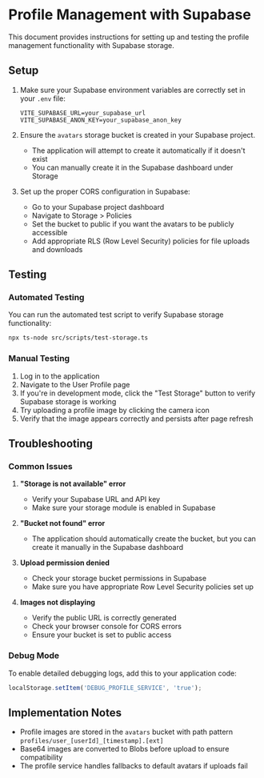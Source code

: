 # Profile Management with Supabase

This document provides instructions for setting up and testing the profile management functionality with Supabase storage.

## Setup

1. Make sure your Supabase environment variables are correctly set in your `.env` file:
   ```
   VITE_SUPABASE_URL=your_supabase_url
   VITE_SUPABASE_ANON_KEY=your_supabase_anon_key
   ```

2. Ensure the `avatars` storage bucket is created in your Supabase project.
   - The application will attempt to create it automatically if it doesn't exist
   - You can manually create it in the Supabase dashboard under Storage

3. Set up the proper CORS configuration in Supabase:
   - Go to your Supabase project dashboard
   - Navigate to Storage > Policies
   - Set the bucket to public if you want the avatars to be publicly accessible
   - Add appropriate RLS (Row Level Security) policies for file uploads and downloads

## Testing

### Automated Testing

You can run the automated test script to verify Supabase storage functionality:

```bash
npx ts-node src/scripts/test-storage.ts
```

### Manual Testing

1. Log in to the application
2. Navigate to the User Profile page
3. If you're in development mode, click the "Test Storage" button to verify Supabase storage is working
4. Try uploading a profile image by clicking the camera icon
5. Verify that the image appears correctly and persists after page refresh

## Troubleshooting

### Common Issues

1. **"Storage is not available" error**
   - Verify your Supabase URL and API key
   - Make sure your storage module is enabled in Supabase

2. **"Bucket not found" error**
   - The application should automatically create the bucket, but you can create it manually in the Supabase dashboard

3. **Upload permission denied**
   - Check your storage bucket permissions in Supabase
   - Make sure you have appropriate Row Level Security policies set up

4. **Images not displaying**
   - Verify the public URL is correctly generated
   - Check your browser console for CORS errors
   - Ensure your bucket is set to public access

### Debug Mode

To enable detailed debugging logs, add this to your application code:

```typescript
localStorage.setItem('DEBUG_PROFILE_SERVICE', 'true');
```

## Implementation Notes

- Profile images are stored in the `avatars` bucket with path pattern `profiles/user_[userId]_[timestamp].[ext]`
- Base64 images are converted to Blobs before upload to ensure compatibility
- The profile service handles fallbacks to default avatars if uploads fail
